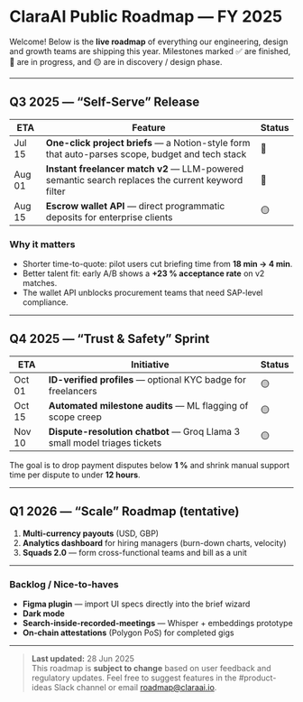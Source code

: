 # ClaraAI Public Roadmap — FY 2025

Welcome! Below is the **live roadmap** of everything our engineering,
design and growth teams are shipping this year.  Milestones marked
✅ are finished, 🚧 are in progress, and 🟡 are in discovery / design
phase.

---

## Q3 2025 — “Self-Serve” Release

| ETA | Feature | Status |
|-----|---------|--------|
| Jul 15 | **One-click project briefs** — a Notion-style form that auto-parses scope, budget and tech stack | 🚧 |
| Aug 01 | **Instant freelancer match v2** — LLM-powered semantic search replaces the current keyword filter | 🚧 |
| Aug 15 | **Escrow wallet API** — direct programmatic deposits for enterprise clients | 🟡 |

### Why it matters
* Shorter time-to-quote: pilot users cut briefing time from **18 min → 4 min**.
* Better talent fit: early A/B shows a **+23 % acceptance rate** on v2 matches.
* The wallet API unblocks procurement teams that need SAP-level compliance.

---

## Q4 2025 — “Trust & Safety” Sprint

| ETA | Initiative | Status |
|-----|------------|--------|
| Oct 01 | **ID-verified profiles** — optional KYC badge for freelancers | 🟡 |
| Oct 15 | **Automated milestone audits** — ML flagging of scope creep | 🟡 |
| Nov 10 | **Dispute-resolution chatbot** — Groq Llama 3 small model triages tickets | 🟡 |

The goal is to drop payment disputes below **1 %** and shrink manual
support time per dispute to under **12 hours**.

---

## Q1 2026 — “Scale” Roadmap (tentative)

1. **Multi-currency payouts** (USD, GBP)  
2. **Analytics dashboard** for hiring managers (burn-down charts, velocity)  
3. **Squads 2.0** — form cross-functional teams and bill as a unit

---

### Backlog / Nice-to-haves

* **Figma plugin** — import UI specs directly into the brief wizard  
* **Dark mode**  
* **Search-inside-recorded-meetings** — Whisper + embeddings prototype  
* **On-chain attestations** (Polygon PoS) for completed gigs

---

> **Last updated:** 28 Jun 2025  
> This roadmap is **subject to change** based on user feedback and
> regulatory updates. Feel free to suggest features in the #product-ideas
> Slack channel or email roadmap@claraai.io.
